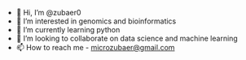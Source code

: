 - 👋 Hi, I’m @zubaer0
- 👀 I’m interested in genomics and bioinformatics
- 🌱 I’m currently learning python
- 💞️ I’m looking to collaborate on data science and machine learning
- 📫 How to reach me - microzubaer@gmail.com

<!---
zubaer0/zubaer0 is a ✨ special ✨ repository because its `README.md` (this file) appears on your GitHub profile.
You can click the Preview link to take a look at your changes.
--->
